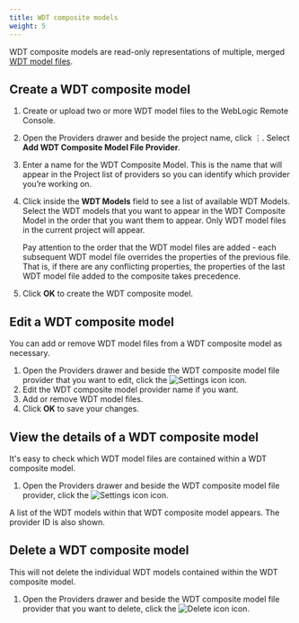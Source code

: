 ```yaml
---
title: WDT composite models
weight: 5
---
```


WDT composite models are read-only representations of multiple, merged [WDT model files](wdt-model).

## Create a WDT composite model

1. Create or upload two or more WDT model files to the WebLogic Remote Console.
1. Open the Providers drawer and beside the project name, click &#x022EE;. Select **Add WDT Composite Model File Provider**.
1. Enter a name for the WDT Composite Model. This is the name that will appear in the Project list of providers so you can identify which provider you’re working on.
1. Click inside the **WDT Models** field to see a list of available WDT Models. Select the WDT models that you want to appear in the WDT Composite Model in the order that you want them to appear. Only WDT model files in the current project will appear.

    Pay attention to the order that the WDT model files are added - each subsequent WDT model file overrides the properties of the previous file. That is, if there are any conflicting properties, the properties of the last WDT model file added to the composite takes precedence.
1. Click **OK** to create the WDT composite model.

## Edit a WDT composite model

You can add or remove WDT model files from a WDT composite model as necessary.

1. Open the Providers drawer and beside the WDT composite model file provider that you want to edit, click the ![Settings icon](/weblogic-remote-console/images/ui-icons/data-providers-manage-icon-brn_24x24.png) icon.
1. Edit the WDT composite model provider name if you want.
1. Add or remove WDT model files.
1. Click **OK** to save your changes.

## View the details of a WDT composite model

It's easy to check which WDT model files are contained within a WDT composite model.

1. Open the Providers drawer and beside the WDT composite model file provider, click the ![Settings icon](/weblogic-remote-console/images/ui-icons/data-providers-info-icon-brn_24x24.png) icon.

A list of the WDT models within that WDT composite model appears. The provider ID is also shown.

## Delete a WDT composite model

This will not delete the individual WDT models contained within the WDT composite model.

1. Open the Providers drawer and beside the WDT composite model file provider that you want to delete, click the ![Delete icon](/weblogic-remote-console/images/ui-icons/delete-icon-blk_24x24.png) icon.

